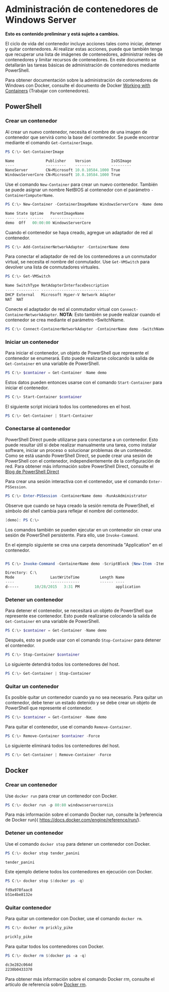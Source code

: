 



# Administración de contenedores de Windows Server

**Esto es contenido preliminar y está sujeto a cambios.**

El ciclo de vida del contenedor incluye acciones tales como iniciar, detener y quitar contenedores. Al realizar estas acciones, puede que también tenga que recuperar una lista de imágenes de contenedores, administrar redes de contenedores y limitar recursos de contenedores. En este documento se detallarán las tareas básicas de administración de contenedores mediante PowerShell.

Para obtener documentación sobre la administración de contenedores de Windows con Docker, consulte el documento de Docker [Working with Containers](https://docs.docker.com/userguide/usingdocker/) (Trabajar con contenedores).

## PowerShell

### Crear un contenedor

Al crear un nuevo contenedor, necesita el nombre de una imagen de contenedor que servirá como la base del contenedor. Se puede encontrar mediante el comando `Get-ContainerImage`.

```powershell
PS C:\> Get-ContainerImage

Name              Publisher    Version         IsOSImage
----              ---------    -------         ---------
NanoServer        CN=Microsoft 10.0.10584.1000 True
WindowsServerCore CN=Microsoft 10.0.10584.1000 True
```

Use el comando `New-Container` para crear un nuevo contenedor. También se puede asignar un nombre NetBIOS al contenedor con el parámetro `-ContainerComputerName`.

```powershell
PS C:\> New-Container -ContainerImageName WindowsServerCore -Name demo -ContainerComputerName demo

Name State Uptime   ParentImageName
---- ----- ------   ---------------
demo  Off   00:00:00 WindowsServerCore
```

Cuando el contenedor se haya creado, agregue un adaptador de red al contenedor.

```powershell
PS C:\> Add-ContainerNetworkAdapter -ContainerName demo
```

Para conectar el adaptador de red de los contenedores a un conmutador virtual, se necesita el nombre del conmutador. Use `Get-VMSwitch` para devolver una lista de conmutadores virtuales.

```powershell
PS C:\> Get-VMSwitch

Name SwitchType NetAdapterInterfaceDescription
---- ---------- ------------------------------
DHCP External   Microsoft Hyper-V Network Adapter
NAT  NAT
```

Conecte el adaptador de red al conmutador virtual con `Connect-ContainerNetworkAdapter`. **NOTA**: Esto también se puede realizar cuando el contenedor se crea mediante el parámetro –SwitchName.

```powershell
PS C:\> Connect-ContainerNetworkAdapter -ContainerName demo -SwitchName NAT
```

### Iniciar un contenedor

Para iniciar el contenedor, un objeto de PowerShell que represente el contenedor se enumerará. Esto puede realizarse colocando la salida de `Get-Container` en una variable de PowerShell.

```powershell
PS C:\> $container = Get-Container -Name demo
```

Estos datos pueden entonces usarse con el comando `Start-Container` para iniciar el contenedor.

```powershell
PS C:\> Start-Container $container
```

El siguiente script iniciará todos los contenedores en el host.

```powershell
PS C:\> Get-Container | Start-Container
```

### Conectarse al contenedor

PowerShell Direct puede utilizarse para conectarse a un contenedor. Esto puede resultar útil si debe realizar manualmente una tarea, como instalar software, iniciar un proceso o solucionar problemas de un contenedor. Como se está usando PowerShell Direct, se puede crear una sesión de PowerShell con el contenedor, independientemente de la configuración de red. Para obtener más información sobre PowerShell Direct, consulte el [Blog de PowerShell Direct](http://blogs.technet.com/b/virtualization/archive/2015/05/14/powershell-direct-running-powershell-inside-a-virtual-machine-from-the-hyper-v-host.aspx)

Para crear una sesión interactiva con el contenedor, use el comando `Enter-PSSession`.

 ```powershell
PS C:\> Enter-PSSession -ContainerName demo -RunAsAdministrator
 ```

Observe que cuando se haya creado la sesión remota de PowerShell, el símbolo del shell cambia para reflejar el nombre del contenedor.

```powershell
[demo]: PS C:\>
```

Los comandos también se pueden ejecutar en un contenedor sin crear una sesión de PowerShell persistente. Para ello, use `Invoke-Command`.

En el ejemplo siguiente se crea una carpeta denominada "Application" en el contenedor.

```powershell

PS C:\> Invoke-Command -ContainerName demo -ScriptBlock {New-Item -ItemType Directory -Path c:\application }

Directory: C:\
Mode                LastWriteTime         Length Name                                                 PSComputerName
----                -------------         ------ ----                                                 --------------
d-----       10/28/2015   3:31 PM                application                                          demo
```

### Detener un contenedor

Para detener el contenedor, se necesitará un objeto de PowerShell que represente ese contenedor. Esto puede realizarse colocando la salida de `Get-Container` en una variable de PowerShell.

```powershell
PS C:\> $container = Get-Container -Name demo
```

Después, esto se puede usar con el comando `Stop-Container` para detener el contenedor.

```powershell
PS C:\> Stop-Container $container
```

Lo siguiente detendrá todos los contenedores del host.

```powershell
PS C:\> Get-Container | Stop-Container
```

### Quitar un contenedor

Es posible quitar un contenedor cuando ya no sea necesario. Para quitar un contenedor, debe tener un estado detenido y se debe crear un objeto de PowerShell que represente el contenedor.

```powershell
PS C:\> $container = Get-Container -Name demo
```

Para quitar el contenedor, use el comando `Remove-Container`.

```powershell
PS C:\> Remove-Container $container -Force
```

Lo siguiente eliminará todos los contenedores del host.

```powershell
PS C:\> Get-Container | Remove-Container -Force
```

## Docker

### Crear un contenedor

Use `docker run` para crear un contenedor con Docker.

```powershell
PS C:\> docker run -p 80:80 windowsservercoreiis
```

Para más información sobre el comando Docker run, consulte la [referencia de Docker run}( https://docs.docker.com/engine/reference/run/).

### Detener un contenedor

Use el comando `docker stop` para detener un contenedor con Docker.

```powershell
PS C:\> docker stop tender_panini

tender_panini
```

Este ejemplo detiene todos los contenedores en ejecución con Docker.

```powershell
PS C:\> docker stop $(docker ps -q)

fd9a978faac8
b51e4be8132e
```

### Quitar contenedor

Para quitar un contenedor con Docker, use el comando `docker rm`.

```powershell
PS C:\> docker rm prickly_pike

prickly_pike
```

Para quitar todos los contenedores con Docker.

```powershell
PS C:\> docker rm $(docker ps -a -q)

dc3e282c064d
2230b0433370
```

Para obtener más información sobre el comando Docker rm, consulte el artículo de referencia sobre [Docker rm](https://docs.docker.com/engine/reference/commandline/rm/).






<!--HONumber=Feb16_HO4-->


